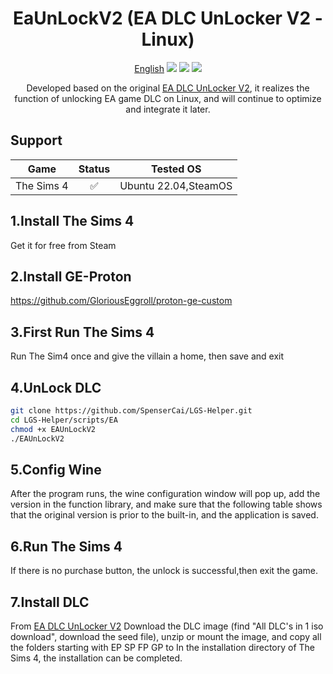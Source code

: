 <!--
 * @Author: SpenserCai
 * @Date: 2023-01-30 23:51:56
 * @version: 
 * @LastEditors: SpenserCai
 * @LastEditTime: 2023-01-31 10:11:41
 * @Description: file content
-->
<div align="center">

# EaUnLockV2 (EA DLC UnLocker V2 - Linux)
<a href="./README_EN.md">English</a>
<img src="https://img.shields.io/badge/Ubuntu-E95420?style=for-the-badge&logo=ubuntu&logoColor=white" />
<img src="https://img.shields.io/badge/Steam-000000?style=for-the-badge&logo=steam&logoColor=white" />
<img src="https://img.shields.io/badge/Go-00ADD8?style=for-the-badge&logo=go&logoColor=white" /> 


<!-- prettier-ignore-start -->
<!-- markdownlint-disable-next-line MD036 -->
Developed based on the original <a  href="https://sims.tarac.nl/the-sims-4/the-sims-4-free-downloads/add-pirated-dlcs-to-your-legit-the-sims-4-game/">EA DLC UnLocker V2</a>, it realizes the function of unlocking EA game DLC on Linux, and will continue to optimize and integrate it later.
<!-- prettier-ignore-end -->

</div>

## Support
  |                         Game                       | Status |                 Tested OS                               |
  | :------------------------------------------------: | :--: | :-------------------------------------------------------: |
  |                    The Sims 4                      |  ✅  |                  Ubuntu 22.04,SteamOS                     |

## 1.Install The Sims 4
Get it for free from Steam

## 2.Install GE-Proton
https://github.com/GloriousEggroll/proton-ge-custom


## 3.First Run The Sims 4
Run The Sim4 once and give the villain a home, then save and exit

## 4.UnLock DLC
```bash
git clone https://github.com/SpenserCai/LGS-Helper.git
cd LGS-Helper/scripts/EA
chmod +x EAUnLockV2
./EAUnLockV2
```

## 5.Config Wine
After the program runs, the wine configuration window will pop up, add the version in the function library, and make sure that the following table shows that the original version is prior to the built-in, and the application is saved.

## 6.Run The Sims 4
If there is no purchase button, the unlock is successful,then exit the game.

## 7.Install DLC
From <a href="https://sims.tarac.nl/the-sims-4/the-sims-4-free-downloads/add-pirated-dlcs-to-your-legit-the-sims-4-game/">EA DLC UnLocker V2</a> Download the DLC image (find "All DLC's in 1 iso download", download the seed file), unzip or mount the image, and copy all the folders starting with EP SP FP GP to In the installation directory of The Sims 4, the installation can be completed.
